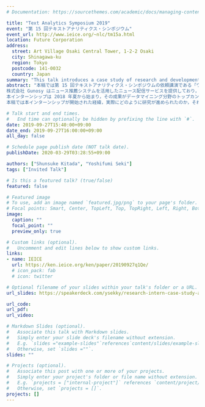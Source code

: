 ```yaml
---
# Documentation: https://sourcethemes.com/academic/docs/managing-content/

title: "Text Analytics Symposium 2019"
event: "第 15 回テキストアナリティクス・シンポジウム"
event_url: http://www.ieice.org/~nlc/tm15a.html
location: Future Corporation
address:
  street: Art Village Osaki Central Tower, 1-2-2 Osaki
  city: Shinagawa-ku
  region: Tokyo
  postcode: 141-0032
  country: Japan
summary: "This talk introduces a case study of research and development internship at Gunosy Inc."
abstract: "本稿では第 15 回テキストアナリティクス・シンポジウムの依頼講演である「ウェブサービス事業者における研究開発インターン」の原稿として株式会社 Gunosy における研究開発インターンシップの事例について述べる．
株式会社 Gunosy はニュース推薦システムを活用したニュース配信サービスを提供しており，研究開発にも力を入れている．
本インターンシップは 2018 年夏から始まり，その成果がデータマイニング分野のトップカンファレンスである KDD に採択された．
本稿では本インターンシップが開始された経緯，実際にどのように研究が進められたのか，それに伴う社内での体制や取り組みなどについて報告する．"

# Talk start and end times.
#   End time can optionally be hidden by prefixing the line with `#`.
date: 2019-09-27T15:40:00+09:00
date_end: 2019-09-27T16:00:00+09:00
all_day: false

# Schedule page publish date (NOT talk date).
publishDate: 2020-03-29T03:28:55+09:00

authors: ["Shunsuke Kitada", "Yoshifumi Seki"]
tags: ["Invited Talk"]

# Is this a featured talk? (true/false)
featured: false

# Featured image
# To use, add an image named `featured.jpg/png` to your page's folder. 
# Focal points: Smart, Center, TopLeft, Top, TopRight, Left, Right, BottomLeft, Bottom, BottomRight.
image:
  caption: ""
  focal_point: ""
  preview_only: true

# Custom links (optional).
#   Uncomment and edit lines below to show custom links.
links:
- name: IEICE
  url: https://ken.ieice.org/ken/paper/20190927q1Qe/
  # icon_pack: fab
  # icon: twitter

# Optional filename of your slides within your talk's folder or a URL.
url_slides: https://speakerdeck.com/ysekky/research-intern-case-study-at-gunosy

url_code: 
url_pdf: 
url_video:

# Markdown Slides (optional).
#   Associate this talk with Markdown slides.
#   Simply enter your slide deck's filename without extension.
#   E.g. `slides ="example-slides"`references`content/slides/example-slides.md`.
#   Otherwise, set `slides =""`.
slides: ""

# Projects (optional).
#   Associate this post with one or more of your projects.
#   Simply enter your project's folder or file name without extension.
#   E.g. `projects = ["internal-project"]` references `content/project/deep-learning/index.md`.
#   Otherwise, set `projects = []`.
projects: []
---
```


<script async class="speakerdeck-embed" data-id="f38b46e6e1bd4ec6b4a3fb182495a340" data-ratio="1.33333333333333" src="//speakerdeck.com/assets/embed.js"></script>
